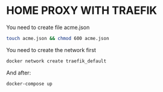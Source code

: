 # HOME PROXY WITH TRAEFIK

You need to create file acme.json

```bash
touch acme.json && chmod 600 acme.json
````

You need to create the network first

```bash
docker network create traefik_default
```

And after:

```bash
docker-compose up
```
